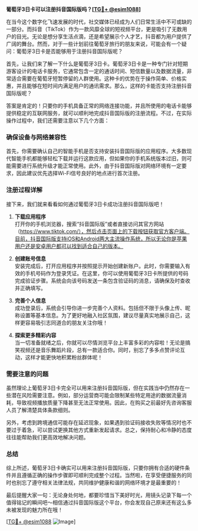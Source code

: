 **葡萄牙3日卡可以注册抖音国际版吗？[[TG💪+ @esim1088](https://t.me/s/esim1088)]**

在当今这个数字化飞速发展的时代，社交媒体已经成为人们日常生活中不可或缺的一部分。而抖音（TikTok）作为一款风靡全球的短视频平台，更是吸引了无数用户的目光。无论是想分享生活点滴，还是希望展示个人才艺，抖音都为用户提供了广阔的舞台。然而，对于一些计划前往葡萄牙旅行的朋友来说，可能会有一个疑问：葡萄牙3日卡是否能够用于注册抖音国际版呢？

首先，让我们来了解一下什么是葡萄牙3日卡。葡萄牙3日卡是一种专门针对短期游客设计的电话卡服务，它通常包含一定的通话时间、短信数量以及数据流量，非常适合需要在葡萄牙短暂停留的人群使用。这种卡的优势在于操作简单、价格实惠，并且能够在短时间内满足用户的通讯需求。那么，这样的卡能否支持注册抖音国际版呢？

答案是肯定的！只要你的手机具备正常的网络连接功能，并且所使用的电话卡能够提供稳定的互联网服务，就可以顺利地完成抖音国际版的注册流程。不过，在实际操作过程中，我们还需要注意以下几个方面：

### 确保设备与网络兼容性

首先，你需要确认自己的智能手机是否支持安装抖音国际版的应用程序。大多数现代智能手机都能够轻松下载并运行这款应用，但如果你的手机系统版本过旧，则可能需要进行系统升级才能正常使用。此外，由于抖音国际版对网络环境有一定要求，因此建议优先选择Wi-Fi信号良好的地点进行首次注册。

### 注册过程详解

接下来，我们就来看看如何通过葡萄牙3日卡成功注册抖音国际版吧！

1. **下载应用程序**  
   打开你的手机浏览器，搜索“抖音国际版”或者直接访问其官方网站（https://www.tiktok.com/），然后点击页面上的下载按钮获取官方客户端。目前，抖音国际版支持iOS和Android两大主流操作系统，所以无论你是苹果用户还是安卓用户都可以找到适合自己的版本。

2. **创建账号信息**  
   安装完成后，打开应用程序并按照提示开始创建新账户。此时，你需要输入有效的手机号码作为登录凭证。在这里，你可以使用葡萄牙3日卡所提供的号码完成验证步骤。系统会向该号码发送一条包含验证码的消息，请确保及时查收并正确填写。

3. **完善个人信息**  
   成功登录后，系统会引导你进一步完善个人资料。包括但不限于头像上传、昵称设置等基本信息。为了更好地融入社区氛围，建议尽量真实地展示自己，这样更容易吸引志同道合的朋友关注你哦！

4. **探索更多精彩内容**  
   当一切准备就绪之后，你就可以尽情浏览平台上丰富多彩的内容啦！无论是搞笑视频还是音乐舞蹈片段，总有一款适合你。同时，别忘了多多点赞评论互动，这样才能更快地积累粉丝群体呢！

### 需要注意的问题

虽然理论上葡萄牙3日卡完全可以用来注册抖音国际版，但在实践当中仍然存在一些潜在风险需要注意。例如，部分运营商可能会限制某些特定用途的数据流量消耗，导致视频播放质量下降甚至无法正常使用。因此，在购买之前最好先咨询客服人员了解清楚具体条款细则。

另外，考虑到跨境通信可能存在延迟现象，如果遇到验证码接收失败等情况时也不要过于着急，可以尝试更换其他方式重新发起请求。总之，保持耐心和冷静的态度往往能帮助我们更高效地解决问题。

### 总结

综上所述，葡萄牙3日卡确实可以用来注册抖音国际版，只要你拥有合适的硬件条件并且遵循正确的操作步骤即可顺利完成整个过程。当然啦，在享受便捷服务的同时也别忘了遵守相关法律法规，共同维护健康和谐的网络环境才是最重要的！

最后提醒大家一句：无论身处何地，都要珍惜当下美好时光，用镜头记录下每一个值得铭记的瞬间吧～相信通过抖音国际版这个平台，你会发现自己原来还有这么多未被发现的魅力所在哦！

[[TG💪+ @esim1088](https://t.me/s/esim1088) ![Image](https://i.postimg.cc/4NQfJmqS/Snipaste-2025-05-13-00-14-12.png)]